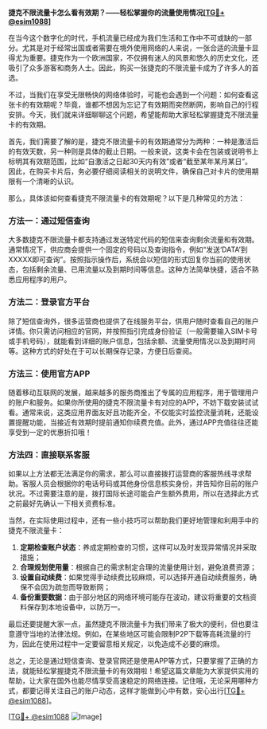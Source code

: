 **捷克不限流量卡怎么看有效期？——轻松掌握你的流量使用情况[[TG💪+ @esim1088](https://t.me/s/esim1088)]**

在当今这个数字化的时代，手机流量已经成为我们生活和工作中不可或缺的一部分。尤其是对于经常出国或者需要在境外使用网络的人来说，一张合适的流量卡显得尤为重要。捷克作为一个欧洲国家，不仅拥有迷人的风景和悠久的历史文化，还吸引了众多游客和商务人士。因此，购买一张捷克的不限流量卡成为了许多人的首选。

不过，当我们在享受无限畅快的网络体验时，可能也会遇到一个问题：如何查看这张卡的有效期呢？毕竟，谁都不想因为忘记了有效期而突然断网，影响自己的行程安排。今天，我们就来详细聊聊这个问题，希望能帮助大家轻松掌握捷克不限流量卡的有效期。

首先，我们需要了解的是，捷克不限流量卡的有效期通常分为两种：一种是激活后的有效天数，另一种则是具体的截止日期。一般来说，这类卡会在包装或说明书上标明其有效期范围，比如“自激活之日起30天内有效”或者“截至某年某月某日”。因此，在购买卡片后，务必要仔细阅读相关的说明文件，确保自己对卡片的使用期限有一个清晰的认识。

那么，具体该如何查看捷克不限流量卡的有效期呢？以下是几种常见的方法：

### 方法一：通过短信查询

大多数捷克不限流量卡都支持通过发送特定代码的短信来查询剩余流量和有效期。通常情况下，供应商会提供一个固定的号码以及查询指令，例如“发送‘DATA’到XXXXX即可查询”。按照指示操作后，系统会以短信的形式回复你当前的使用状态，包括剩余流量、已用流量以及到期时间等信息。这种方法简单快捷，适合不熟悉应用程序的用户。

### 方法二：登录官方平台

除了短信查询外，很多运营商也提供了在线服务平台，供用户随时查看自己的账户详情。你只需访问相应的官网，并按照指引完成身份验证（一般需要输入SIM卡号或手机号码），就能看到详细的账户信息，包括余额、流量使用情况以及到期时间等。这种方式的好处在于可以长期保存记录，方便日后查阅。

### 方法三：使用官方APP

随着移动互联网的发展，越来越多的服务商推出了专属的应用程序，用于管理用户的账户和服务。如果你所使用的捷克不限流量卡有对应的APP，不妨下载安装试试看。通常来说，这类应用界面友好且功能齐全，不仅能实时监控流量消耗，还能设置提醒功能，当接近有效期时提前通知你续费充值。此外，通过APP充值往往还能享受到一定的优惠折扣哦！

### 方法四：直接联系客服

如果以上方法都无法满足你的需求，那么可以直接拨打运营商的客服热线寻求帮助。客服人员会根据你的电话号码或其他身份信息核实身份，并告知你目前的账户状况。不过需要注意的是，拨打国际长途可能会产生额外费用，所以在选择此方式之前最好先确认一下相关资费标准。

当然，在实际使用过程中，还有一些小技巧可以帮助我们更好地管理和利用手中的捷克不限流量卡：

1. **定期检查账户状态**：养成定期检查的习惯，这样可以及时发现异常情况并采取措施；
2. **合理规划使用量**：根据自己的需求制定合理的流量使用计划，避免浪费资源；
3. **设置自动续费**：如果觉得手动续费比较麻烦，可以选择开通自动续费服务，确保不会因为疏忽而导致断网；
4. **备份重要数据**：由于部分地区的网络环境可能存在波动，建议将重要的文档资料保存到本地设备中，以防万一。

最后还要提醒大家一点，虽然捷克不限流量卡为我们带来了极大的便利，但也要注意遵守当地的法律法规。例如，在某些地区可能会限制P2P下载等高耗流量的行为，因此在使用过程中一定要留意相关规定，以免造成不必要的麻烦。

总之，无论是通过短信查询、登录官网还是使用APP等方式，只要掌握了正确的方法，就能轻松掌握捷克不限流量卡的有效期啦！希望这篇文章能为大家提供实用的帮助，让大家在国外也能尽情享受高速稳定的网络连接。记住哦，无论采用哪种方式，都要记得关注自己的账户动态，这样才能做到心中有数，安心出行[[TG💪+ @esim1088](https://t.me/s/esim1088)]。

[[TG💪+ @esim1088](https://t.me/s/esim1088) ![Image](https://i.postimg.cc/4NQfJmqS/Snipaste-2025-05-13-00-14-12.png)]